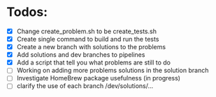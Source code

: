 # Todos:

- [x] Change create_problem.sh to be create_tests.sh
- [x] Create single command to build and run the tests
- [x] Create a new branch with solutions to the problems
- [x] Add solutions and dev branches to pipelines
- [x] Add  a script that tell you what problems are still to do
- [ ] Working on adding more problems solutions in the solution branch
- [ ] Investigate HomeBrew package usefulness  (in progress)
- [ ] clarify the use of each branch /dev/solutions/...
